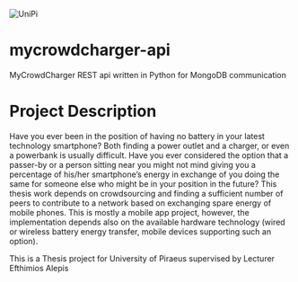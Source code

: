 ![UniPi](http://www.unipi.gr/unipi/templates/universityofpiraeus_2012/images/logo_calibri_en.png)
# mycrowdcharger-api
MyCrowdCharger REST api written in Python for MongoDB communication

# Project Description
Have you ever been in the position of having no battery in your latest technology smartphone?
Both finding a power outlet and a charger, or even a powerbank is usually difficult. Have you ever considered the option that a passer-by or a person sitting near you might not mind giving you a percentage of his/her smartphone’s energy in exchange of you doing the same for someone else who might be in your position in the future?
This thesis work depends on crowdsourcing and finding a sufficient number of peers to contribute to a network based on exchanging spare energy of mobile phones. This is mostly a mobile app project, however, the implementation depends also on the available hardware technology (wired or wireless battery energy transfer, mobile devices supporting such an option).

This is a Thesis project for University of Piraeus supervised by Lecturer Efthimios Alepis

